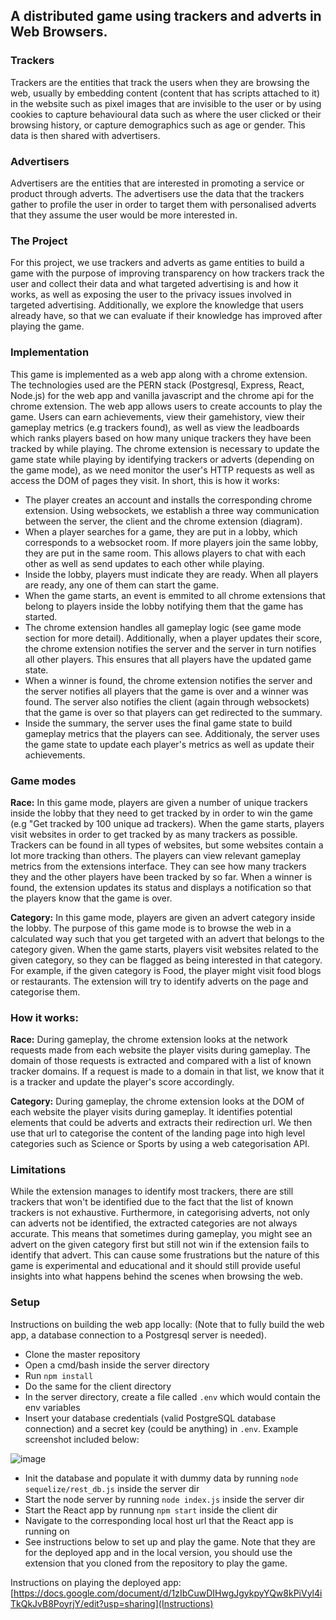 ## A distributed game using trackers and adverts in Web Browsers.

### Trackers
Trackers are the entities that track the users when they are browsing the web, usually by embedding content (content that has scripts attached to it) in the website such as pixel images that are invisible to the user or by using cookies to capture behavioural data such as where the user clicked or their browsing history, or capture demographics such as age or gender. This data is then shared with advertisers.

### Advertisers
Advertisers are the entities that are interested in promoting a service or product through adverts. The advertisers use the data that the trackers gather to profile the user in order to target them with personalised adverts that they assume the user would be more interested in. 

### The Project
For this project, we use trackers and adverts as game entities to build a game with the purpose of improving transparency on how trackers track the user and collect their data and what targeted advertising is and how it works, as well as exposing the user to the privacy issues involved in targeted advertising. Additionally, we explore the knowledge that users already have, so that we can evaluate if their knowledge has improved after playing the game. 

### Implementation
This game is implemented as a web app along with a chrome extension. The technologies used are the PERN stack (Postgresql, Express, React, Node.js) for the web app and vanilla javascript and the chrome api for the chrome extension.
The web app allows users to create accounts to play the game. Users can earn achievements, view their gamehistory, view their gameplay metrics (e.g trackers found), as well as view the leadboards which ranks players based on how many unique trackers they have been tracked by while playing.
The chrome extension is necessary to update the game state while playing by identifying trackers or adverts (depending on the game mode), as we need monitor the user's HTTP requests as well as access the DOM of pages they visit.
In short, this is how it works: 
* The player creates an account and installs the corresponding chrome extension. Using websockets, we establish a three way communication between the server, the client and the chrome extension (diagram).
* When a player searches for a game, they are put in a lobby, which corresponds to a websocket room. If more players join the same lobby, they are put in the same room. This allows players to chat with each other as well as send updates to each other while playing.
* Inside the lobby, players must indicate they are ready. When all players are ready, any one of them can start the game.
* When the game starts, an event is emmited to all chrome extensions that belong to players inside the lobby notifying them that the game has started.
* The chrome extension handles all gameplay logic (see game mode section for more detail). Additionally, when a player updates their score, the chrome extension notifies the server and the server in turn notifies all other players. This ensures that all players have the updated game state.
* When a winner is found, the chrome extension notifies the server and the server notifies all players that the game is over and a winner was found. The server also notifies the client (again through websockets) that the game is over so that players can get redirected to the summary.
* Inside the summary, the server uses the final game state to build gameplay metrics that the players can see. Additionaly, the server uses the game state to update each player's metrics as well as update their achievements.

### Game modes
**Race:** In this game mode, players are given a number of unique trackers inside the lobby that they need to get tracked by in order to win the game (e.g "Get tracked by 100 unique ad trackers). When the game starts, players visit websites in order to get tracked by as many trackers as possible. Trackers can be found in all types of websites, but some websites contain a lot more tracking than others. The players can view relevant gameplay metrics from the extensions interface. They can see how many trackers they and the other players have been tracked by so far. When a winner is found, the extension updates its status and displays a notification so that the players know that the game is over.

**Category:** In this game mode, players are given an advert category inside the lobby. The purpose of this game mode is to browse the web in a calculated way such that you get targeted with an advert that belongs to the category given. When the game starts, players visit websites related to the given category, so they can be flagged as being interested in that category. For example, if the given category is Food, the player might visit food blogs or restaurants. The extension will try to identify adverts on the page and categorise them. 

### How it works:
**Race:** During gameplay, the chrome extension looks at the network requests made from each website the player visits during gameplay. The domain of those requests is extracted and compared with a list of known tracker domains. If a request is made to a domain in that list, we know that it is a tracker and update the player's score accordingly.

**Category:** During gameplay, the chrome extension looks at the DOM of each website the player visits during gameplay. It identifies potential elements that could be adverts and extracts their redirection url. We then use that url to categorise the content of the landing page into high level categories such as Science or Sports by using a web categorisation API.

### Limitations
While the extension manages to identify most trackers, there are still trackers that won't be identified due to the fact that the list of known trackers is not exhaustive. Furthermore, in categorising adverts, not only can adverts not be identified, the extracted categories are not always accurate. This means that sometimes during gameplay, you might see an advert on the given category first but still not win if the extension fails to identify that advert. This can cause some frustrations but the nature of this game is experimental and educational and it should still provide useful insights into what happens behind the scenes when browsing the web.

### Setup
Instructions on building the web app locally: (Note that to fully build the web app, a database connection to a Postgresql server is needed).
* Clone the master repository
* Open a cmd/bash inside the server directory
* Run `npm install`
* Do the same for the client directory
* In the server directory, create a file called `.env` which would contain the env variables
* Insert your database credentials (valid PostgreSQL database connection) and a secret key (could be anything) in `.env`. Example screenshot included below:

![image](https://user-images.githubusercontent.com/25393883/113272947-0df7d580-92d4-11eb-9d36-bbd09fab54d8.png)

* Init the database and populate it with dummy data by running `node sequelize/rest_db.js` inside the server dir
* Start the node server by running `node index.js` inside the server dir
* Start the React app by runnung `npm start` inside the client dir
* Navigate to the corresponding local host url that the React app is running on
* See instructions below to set up and play the game. Note that they are for the deployed app and in the local version, you should use the extension that you cloned from the repository to play the game.

Instructions on playing the deployed app: [https://docs.google.com/document/d/1zIbCuwDIHwgJgykpyYQw8kPiVyl4iTkQkJvB8PoyrjY/edit?usp=sharing](Instructions)
